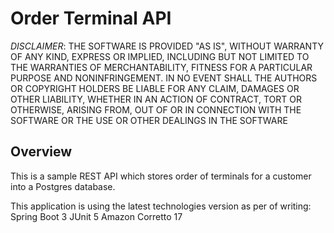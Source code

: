 # Order Terminal API

*_DISCLAIMER_*: THE SOFTWARE IS PROVIDED "AS IS", WITHOUT WARRANTY OF ANY KIND, EXPRESS OR IMPLIED, INCLUDING BUT NOT LIMITED TO THE WARRANTIES OF MERCHANTABILITY, FITNESS FOR A PARTICULAR PURPOSE AND NONINFRINGEMENT. IN NO EVENT SHALL THE AUTHORS OR COPYRIGHT HOLDERS BE LIABLE FOR ANY CLAIM, DAMAGES OR OTHER LIABILITY, WHETHER IN AN ACTION OF CONTRACT, TORT OR OTHERWISE, ARISING FROM, OUT OF OR IN CONNECTION WITH THE SOFTWARE OR THE USE OR OTHER DEALINGS IN THE SOFTWARE

## Overview
This is a sample REST API which stores order of terminals for a customer into a Postgres database.

This application is using the latest technologies version as per of writing:
Spring Boot 3
JUnit 5
Amazon Corretto 17

